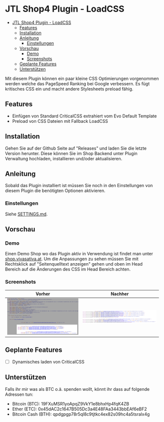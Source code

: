 # JTL Shop4 Plugin - LoadCSS

- [JTL Shop4 Plugin - LoadCSS](#jtl-shop4-plugin---loadcss)
    - [Features](#features)
    - [Installation](#installation)
    - [Anleitung](#anleitung)
        - [Einstellungen](#einstellungen)
    - [Vorschau](#vorschau)
        - [Demo](#demo)
        - [Screenshots](#screenshots)
    - [Geplante Features](#geplante-features)
    - [Unterstützen](#unterst%C3%BCtzen)

Mit diesem Plugin können ein paar kleine CSS Optimierungen vorgenommen werden welche das PageSpeed Ranking bei Google verbessern. Es fügt kritisches CSS ein und macht andere Stylesheets preload fähig.

## Features

- Einfügen von Standard CriticalCSS extrahiert vom Evo Default Template
- Preload von CSS Dateien mit Fallback LoadCSS

## Installation

Gehen Sie auf der Github Seite auf "Releases" und laden Sie die letzte Version herunter. Diese können Sie im Shop Backend unter Plugin Verwaltung hochladen, installieren und/oder aktualisieren.

## Anleitung

Sobald das Plugin installiert ist müssen Sie noch in den Einstellungen von diesem Plugin die benötigten Optionen aktivieren.

### Einstellungen

Siehe [SETTINGS.md](SETTINGS.md).

## Vorschau

### Demo

Einen Demo Shop wo das Plugin aktiv in Verwendung ist findet man unter [shop.vivasativa.at](https://shop.vivasativa.at). Um die Anpassungen zu sehen müssen Sie mit Rechtsklick auf "Seitenquelltext anzeigen" gehen und oben im Head Bereich auf die Änderungen des CSS im Head Bereich achten.

### Screenshots

| Vorher | Nachher |
|-|-|
| [![Screen 01](.files/screen01.png)](.files/screen01.png) | [![Screen 02](.files/screen02.png)](.files/screen02.png) |

## Geplante Features

- [ ] Dynamisches laden von CriticalCSS

## Unterstützen

Falls ihr mir was als BTC o.ä. spenden wollt, könnt ihr dass auf folgende Adressen tun:

- Bitcoin (BTC): 19FXuMSR1yoApqZ9VkY1e8bhxHp4fqK4ZB
- Ether (ETC): 0x45dAC2c1647B505Dc3a4E48FAa3443bbEAf6eBF2
- Bitcoin Cash (BTH): qpdgpgp78r5ql8c9tjtkc4ex82s09hc4a5tsralx4g
